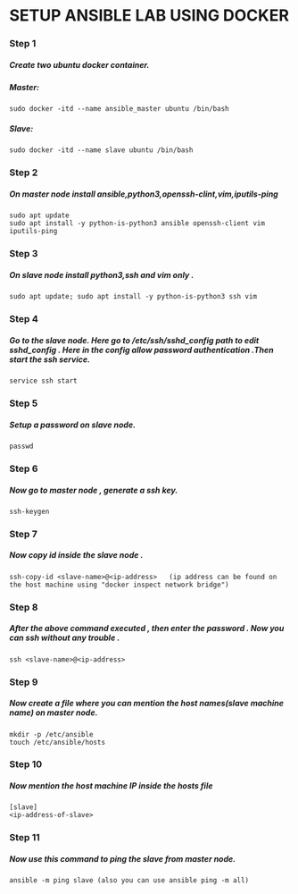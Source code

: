 # SETUP ANSIBLE LAB USING DOCKER

### Step 1

##### Create two ubuntu docker container.
##### Master: 
```
sudo docker -itd --name ansible_master ubuntu /bin/bash
```

##### Slave:
```
sudo docker -itd --name slave ubuntu /bin/bash
```


### Step 2 

##### On master node install ansible,python3,openssh-clint,vim,iputils-ping

```
sudo apt update
sudo apt install -y python-is-python3 ansible openssh-client vim iputils-ping

```

### Step 3

##### On slave node install python3,ssh and vim only .

```
sudo apt update; sudo apt install -y python-is-python3 ssh vim
```

### Step 4 

##### Go to the slave node. Here go to /etc/ssh/sshd_config path to edit sshd_config . Here in the config allow password authentication .Then start the ssh service.
```
service ssh start
```

### Step 5

##### Setup a password on slave node.

```
passwd
```
### Step 6

##### Now go to master node , generate a ssh key.
```
ssh-keygen
```

### Step 7 

##### Now copy id inside the slave node .

```
ssh-copy-id <slave-name>@<ip-address>   (ip address can be found on the host machine using "docker inspect network bridge")
```

### Step 8

##### After the above command executed , then enter the password . Now you can ssh without any trouble .

```
ssh <slave-name>@<ip-address>
```

### Step 9 

##### Now create a file where you can mention the host names(slave machine name) on master node.

```
mkdir -p /etc/ansible
touch /etc/ansible/hosts

```
### Step 10

##### Now mention the host machine IP inside the hosts file

```
[slave]
<ip-address-of-slave>
```

### Step 11

##### Now use this command to ping the slave from master node.

```
ansible -m ping slave (also you can use ansible ping -m all)
```